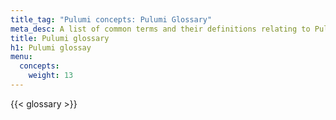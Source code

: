 ```yaml
---
title_tag: "Pulumi concepts: Pulumi Glossary"
meta_desc: A list of common terms and their definitions relating to Pulumi.
title: Pulumi glossary
h1: Pulumi glossay
menu:
  concepts:
    weight: 13
---
```


{{< glossary >}}
